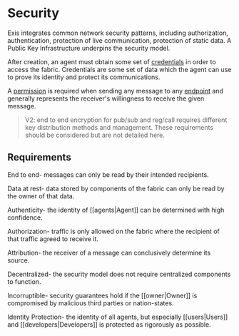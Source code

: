 # Security

Exis integrates common network security patterns, including authorization, authentication, protection of live communication, protection of static data. A Public Key Infrastructure underpins the security model. 

After creation, an agent must obtain some set of [credentials][creds] in order to access the fabric. Credentials are some set of data which the agent can use to prove its identity and protect its communications. 

A [permission][perm] is required when sending any message to any [endpoint][endpoint] and generally represents the receiver's willingness to receive the given message. 

<!-- A domain may destroy its immediate subdomain or created permissions through [[revocation.|Revocation]] All subdomains of the given domain are also then invalid. -->

<!-- The presentation of credentials is defined by the distribution [[distribution|Distribution]] flows. Each of these flows defines the rules on how agents exchange or obtain keys. -->

> V2: end to end encryption for pub/sub and reg/call requires different key distribution methods and management. These requirements should be considered but are not detailed here. 


## Requirements 

End to end- messages can only be read by their intended recipients.

Data at rest- data stored by components of the fabric can only be read by the owner of that data.

Authenticity- the identity of [[agents|Agent]] can be determined with high confidence.

Authorization- traffic is only allowed on the fabric where the recipient of that traffic agreed to receive it.

Attribution- the receiver of a message can conclusively determine its source.

Decentralized- the security model does not require centralized components to function.

Incorruptible- security guarantees hold if the [[owner|Owner]] is compromised by malicious third parties or nation-states.

Identity Protection- the identity of all agents, but especially [[users|Users]] and [[developers|Developers]] is protected as rigorously as possible.  


[message]:/pages/riffle/Message.md
[agent]:/pages/riffle/Agent.md
[node]:/pages/fabric/Node.md
[fabric]:/pages/fabric/Fabric.md
[domain]:/pages/riffle/Domain.md
[action]:/pages/riffle/Agent.md
[endpoint]:/pages/riffle/Endpoint.md
[samples]:/pages/samples/Samples.md

[auth]:/pages/appliances/Auth-Appliance.md
[creds]:/pages/security/Credentials.md
[perm]:/pages/security/Permission.md

[perm]:/pages/security/Permission.md
[flows]:/pages/security/Security-Flows.md